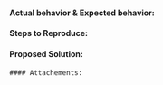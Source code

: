 #### Actual behavior & Expected behavior:


#### Steps to Reproduce:


#### Proposed Solution:


	#### Attachements:
   

